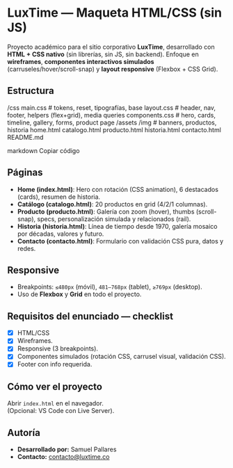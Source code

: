 # LuxTime — Maqueta HTML/CSS (sin JS)

Proyecto académico para el sitio corporativo **LuxTime**, desarrollado con **HTML + CSS nativo** (sin librerías, sin JS, sin backend). Enfoque en **wireframes**, **componentes interactivos simulados** (carruseles/hover/scroll-snap) y **layout responsive** (Flexbox + CSS Grid).

## Estructura
/css
main.css # tokens, reset, tipografías, base
layout.css # header, nav, footer, helpers (flex+grid), media queries
components.css # hero, cards, timeline, gallery, forms, product page
/assets
/img # banners, productos, historia
home.html
catalogo.html
producto.html
historia.html
contacto.html
README.md

markdown
Copiar código

## Páginas
- **Home (index.html)**: Hero con rotación (CSS animation), 6 destacados (cards), resumen de historia.
- **Catálogo (catalogo.html)**: 20 productos en grid (4/2/1 columnas).
- **Producto (producto.html)**: Galería con zoom (hover), thumbs (scroll-snap), specs, personalización simulada y relacionados (rail).
- **Historia (historia.html)**: Línea de tiempo desde 1970, galería mosaico por décadas, valores y futuro.
- **Contacto (contacto.html)**: Formulario con validación CSS pura, datos y redes.

## Responsive
- Breakpoints: `≤480px` (móvil), `481–768px` (tablet), `≥769px` (desktop).
- Uso de **Flexbox** y **Grid** en todo el proyecto.

## Requisitos del enunciado — checklist
- [x] HTML/CSS 
- [x] Wireframes.
- [x] Responsive (3 breakpoints).
- [x] Componentes simulados (rotación CSS, carrusel visual, validación CSS).
- [x] Footer con info requerida.

## Cómo ver el proyecto
Abrir `index.html` en el navegador.  
(Opcional: VS Code con Live Server).

## Autoría
- **Desarrollado por:** Samuel Pallares  
- **Contacto:** contacto@luxtime.co